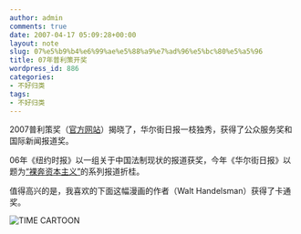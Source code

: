 ```yaml
---
author: admin
comments: true
date: 2007-04-17 05:09:28+00:00
layout: note
slug: 07%e5%b9%b4%e6%99%ae%e5%88%a9%e7%ad%96%e5%bc%80%e5%a5%96
title: 07年普利策开奖
wordpress_id: 886
categories:
- 不好归类
tags:
- 不好归类
---
```


2007普利策奖（[官方网站](http://www.pulitzer.org/)）揭晓了，华尔街日报一枝独秀，获得了公众服务奖和国际新闻报道奖。

06年《纽约时报》以一组关于中国法制现状的报道获奖，今年《华尔街日报》以题为[“裸奔资本主义”](http://online.wsj.com/public/article/SB117673497322471299-n8ITJ4fSumSS90MHLNNK4x3W_BQ_20070423.html)的系列报道折桂。

值得高兴的是，我喜欢的下面这幅漫画的作者（Walt Handelsman）获得了卡通奖。

![TIME CARTOON](http://farm1.static.flickr.com/221/462481725_a138f2bbaa.jpg?v=0)
